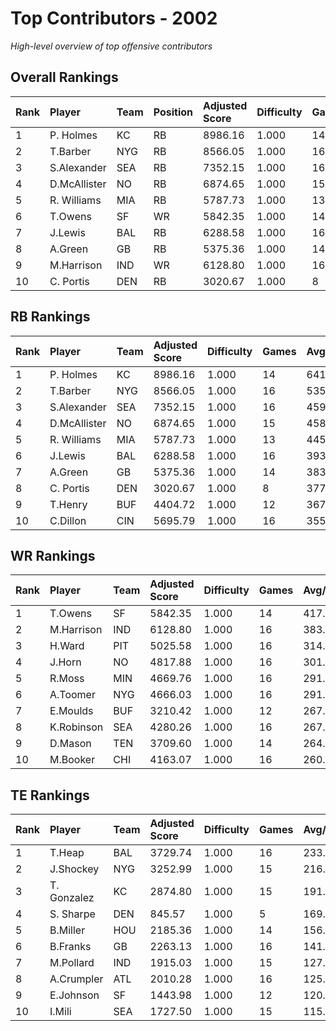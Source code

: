 # Top Contributors - 2002

*High-level overview of top offensive contributors*

## Overall Rankings

| Rank | Player       | Team | Position | Adjusted Score | Difficulty | Games | Avg/Game | Typical | Consistency | Trend      |
| :----| :------------| :----| :--------| :--------------| :----------| :-----| :--------| :-------| :-----------| :----------|
| 1    | P. Holmes    | KC   | RB       | 8986.16        | 1.000      | 14    | 641.87   | 577.59  | 7/0/7       | Decreasing |
| 2    | T.Barber     | NYG  | RB       | 8566.05        | 1.000      | 16    | 535.38   | 546.25  | 8/1/7       | Decreasing |
| 3    | S.Alexander  | SEA  | RB       | 7352.15        | 1.000      | 16    | 459.51   | 400.67  | 8/1/7       | Stable     |
| 4    | D.McAllister | NO   | RB       | 6874.65        | 1.000      | 15    | 458.31   | 370.59  | 7/1/7       | Increasing |
| 5    | R. Williams  | MIA  | RB       | 5787.73        | 1.000      | 13    | 445.21   | 465.02  | 5/0/8       | Increasing |
| 6    | T.Owens      | SF   | WR       | 5842.35        | 1.000      | 14    | 417.31   | 397.93  | 7/0/7       | Increasing |
| 7    | J.Lewis      | BAL  | RB       | 6288.58        | 1.000      | 16    | 393.04   | 359.04  | 9/0/7       | Stable     |
| 8    | A.Green      | GB   | RB       | 5375.36        | 1.000      | 14    | 383.95   | 366.47  | 6/2/6       | Stable     |
| 9    | M.Harrison   | IND  | WR       | 6128.80        | 1.000      | 16    | 383.05   | 360.29  | 5/2/9       | Increasing |
| 10   | C. Portis    | DEN  | RB       | 3020.67        | 1.000      | 8     | 377.58   | 337.17  | 0/1/7       | Increasing |

## RB Rankings

| Rank | Player       | Team | Adjusted Score | Difficulty | Games | Avg/Game | Typical | Consistency | Trend      |
| :----| :------------| :----| :--------------| :----------| :-----| :--------| :-------| :-----------| :----------|
| 1    | P. Holmes    | KC   | 8986.16        | 1.000      | 14    | 641.87   | 577.59  | 7/0/7       | Decreasing |
| 2    | T.Barber     | NYG  | 8566.05        | 1.000      | 16    | 535.38   | 546.25  | 8/1/7       | Decreasing |
| 3    | S.Alexander  | SEA  | 7352.15        | 1.000      | 16    | 459.51   | 400.67  | 8/1/7       | Stable     |
| 4    | D.McAllister | NO   | 6874.65        | 1.000      | 15    | 458.31   | 370.59  | 7/1/7       | Increasing |
| 5    | R. Williams  | MIA  | 5787.73        | 1.000      | 13    | 445.21   | 465.02  | 5/0/8       | Increasing |
| 6    | J.Lewis      | BAL  | 6288.58        | 1.000      | 16    | 393.04   | 359.04  | 9/0/7       | Stable     |
| 7    | A.Green      | GB   | 5375.36        | 1.000      | 14    | 383.95   | 366.47  | 6/2/6       | Stable     |
| 8    | C. Portis    | DEN  | 3020.67        | 1.000      | 8     | 377.58   | 337.17  | 0/1/7       | Increasing |
| 9    | T.Henry      | BUF  | 4404.72        | 1.000      | 12    | 367.06   | 349.47  | 4/1/7       | Decreasing |
| 10   | C.Dillon     | CIN  | 5695.79        | 1.000      | 16    | 355.99   | 304.48  | 9/2/5       | Stable     |

## WR Rankings

| Rank | Player     | Team | Adjusted Score | Difficulty | Games | Avg/Game | Typical | Consistency | Trend      |
| :----| :----------| :----| :--------------| :----------| :-----| :--------| :-------| :-----------| :----------|
| 1    | T.Owens    | SF   | 5842.35        | 1.000      | 14    | 417.31   | 397.93  | 7/0/7       | Increasing |
| 2    | M.Harrison | IND  | 6128.80        | 1.000      | 16    | 383.05   | 360.29  | 5/2/9       | Increasing |
| 3    | H.Ward     | PIT  | 5025.58        | 1.000      | 16    | 314.10   | 295.71  | 7/1/8       | Stable     |
| 4    | J.Horn     | NO   | 4817.88        | 1.000      | 16    | 301.12   | 293.62  | 8/4/4       | Stable     |
| 5    | R.Moss     | MIN  | 4669.76        | 1.000      | 16    | 291.86   | 277.57  | 8/1/7       | Increasing |
| 6    | A.Toomer   | NYG  | 4666.03        | 1.000      | 16    | 291.63   | 261.68  | 7/2/7       | Increasing |
| 7    | E.Moulds   | BUF  | 3210.42        | 1.000      | 12    | 267.53   | 252.77  | 3/1/8       | Decreasing |
| 8    | K.Robinson | SEA  | 4280.26        | 1.000      | 16    | 267.52   | 271.40  | 8/1/7       | Increasing |
| 9    | D.Mason    | TEN  | 3709.60        | 1.000      | 14    | 264.97   | 243.74  | 4/3/7       | Increasing |
| 10   | M.Booker   | CHI  | 4163.07        | 1.000      | 16    | 260.19   | 242.41  | 10/0/6      | Stable     |

## TE Rankings

| Rank | Player      | Team | Adjusted Score | Difficulty | Games | Avg/Game | Typical | Consistency | Trend      |
| :----| :-----------| :----| :--------------| :----------| :-----| :--------| :-------| :-----------| :----------|
| 1    | T.Heap      | BAL  | 3729.74        | 1.000      | 16    | 233.11   | 205.91  | 8/3/5       | Stable     |
| 2    | J.Shockey   | NYG  | 3252.99        | 1.000      | 15    | 216.87   | 259.30  | 6/1/8       | Increasing |
| 3    | T. Gonzalez | KC   | 2874.80        | 1.000      | 15    | 191.65   | 174.43  | 7/0/8       | Decreasing |
| 4    | S. Sharpe   | DEN  | 845.57         | 1.000      | 5     | 169.11   | 123.25  | 1/0/4       | Decreasing |
| 5    | B.Miller    | HOU  | 2185.36        | 1.000      | 14    | 156.10   | 142.71  | 5/1/8       | Decreasing |
| 6    | B.Franks    | GB   | 2263.13        | 1.000      | 16    | 141.45   | 152.27  | 8/2/6       | Increasing |
| 7    | M.Pollard   | IND  | 1915.03        | 1.000      | 15    | 127.67   | 130.95  | 6/1/8       | Stable     |
| 8    | A.Crumpler  | ATL  | 2010.28        | 1.000      | 16    | 125.64   | 122.40  | 8/0/8       | Increasing |
| 9    | E.Johnson   | SF   | 1443.98        | 1.000      | 12    | 120.33   | 80.40   | 5/1/6       | Decreasing |
| 10   | I.Mili      | SEA  | 1727.50        | 1.000      | 15    | 115.17   | 110.57  | 7/0/8       | Increasing |

